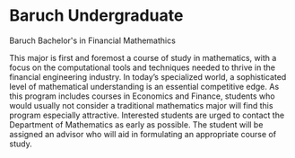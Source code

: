 # Baruch Undergraduate
Baruch Bachelor's in Financial Mathemathics

This major is first and foremost a course of study in mathematics, with a focus on the computational tools and techniques needed to thrive in the financial engineering industry. In today’s specialized world, a sophisticated level of mathematical understanding is an essential competitive edge. As this program includes courses in Economics and Finance, students who would usually not consider a traditional mathematics major will find this program especially attractive. Interested students are urged to contact the Department of Mathematics as early as possible.  The student will be assigned an advisor who will aid in formulating an appropriate course of study.
